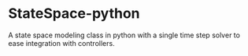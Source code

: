 # StateSpace-python
A state space modeling class in python with a single time step solver to ease integration with controllers.
